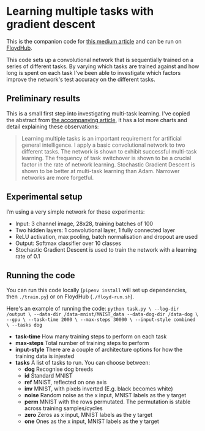 
# Learning multiple tasks with gradient descent

This is the companion code for [this medium article](https://medium.com/p/23447735519b/edit) and
can be run on [FloydHub](https://www.floydhub.com/davidmack/projects/mnist-forget).

This code sets up a convolutional network that is sequentially trained on a series of different tasks. By varying which tasks are trained against and how long is spent on each task I've been able to investigate which factors improve the network's test accuracy on the different tasks.

## Preliminary results

This is a small first step into investigating multi-task learning. I've copied the abstract from [the accompanying article](https://medium.com/p/23447735519b/edit), it has a lot more charts and detail explaining these observations:

> Learning multiple tasks is an important requirement for artificial general intelligence. I apply a basic convolutional network to two different tasks. The network is shown to exhibit successful multi-task learning. The frequency of task switchover is shown to be a crucial factor in the rate of network learning. Stochastic Gradient Descent is shown to be better at multi-task learning than Adam. Narrower networks are more forgetful.

## Experimental setup

I’m using a very simple network for these experiments:
- Input: 3 channel image, 28x28, training batches of 100
- Two hidden layers: 1 convolutional layer, 1 fully connected layer
- ReLU activation, max pooling, batch normalisation and dropout are used
- Output: Softmax classifier over 10 classes
- Stochastic Gradient Descent is used to train the network with a learning rate of 0.1


## Running the code

You can run this code locally (`pipenv install` will set up dependencies, then `./train.py`) or on FloydHub (`./floyd-run.sh`).

Here's an example of running the code:
`
python task.py \
		--log-dir /output \
		--data-dir /data-mnist/MNIST_data --data-dog-dir /data-dog \
		--gpu \
		--task-time 2000 \
		--max-steps 30000 \
		--input-style combined \
	 	--tasks dog
`

- **task-time** How many training steps to perform on each task
- **max-steps** Total number of training steps to perform
- **input-style** There are a couple of architecture options for how the training data is injested
- **tasks** A list of tasks to run. You can choose between:
  - **dog** Recognise dog breeds
  - **id** Standard MNIST
  - **ref** MNIST, reflected on one axis
  - **inv** MNIST, with pixels inverted (E.g. black becomes white)
  - **noise** Random noise as the x input, MNIST labels as the y target
  - **perm** MNIST with the rows permutated. The permutation is stable across training samples/cycles
  - **zero** Zeros as x input, MNIST labels as the y target
  - **one** Ones as the x input, MNIST labels as the y target




